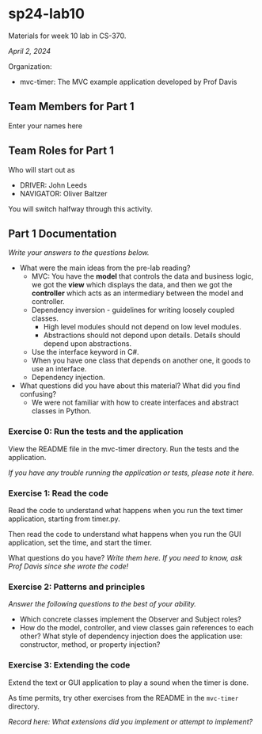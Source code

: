 # sp24-lab10
Materials for week 10 lab in CS-370.

_April 2, 2024_

Organization:
* mvc-timer: The MVC example application developed by Prof Davis

## Team Members for Part 1
Enter your names here

## Team Roles for Part 1
Who will start out as
* DRIVER: John Leeds
* NAVIGATOR: Oliver Baltzer

You will switch halfway through this activity.

## Part 1 Documentation

_Write your answers to the questions below._

* What were the main ideas from the pre-lab reading?
    * MVC: You have the **model** that controls the data and business logic, we got the **view** which displays the data, and then we got the **controller** which acts as an intermediary between the model and controller.
    * Dependency inversion - guidelines for writing loosely coupled classes.
        * High level modules should not depend on low level modules.
        * Abstractions should not depond upon details. Details should depend upon abstractions.
    * Use the interface keyword in C#.
    * When you have one class that depends on another one, it goods to use an interface.
    * Dependency injection.
* What questions did you have about this material? What did you find confusing?
    * We were not familiar with how to create interfaces and abstract classes in Python.

### Exercise 0: Run the tests and the application
View the README file in the mvc-timer directory. Run the tests and the application.

_If you have any trouble running the application or tests, please note it here._

### Exercise 1: Read the code
Read the code to understand what happens when you run the text timer application, starting from timer.py. 

Then read the code to understand what happens when you run the GUI application, set the time, and start the timer.

What questions do you have? _Write them here. If you need to know, ask Prof Davis since she wrote the code!_

### Exercise 2: Patterns and principles
_Answer the following questions to the best of your ability._
* Which concrete classes implement the Observer and Subject roles?
* How do the model, controller, and view classes gain references to each other? What style of dependency injection does the application use: constructor, method, or property injection?

### Exercise 3: Extending the code
Extend the text or GUI application to play a sound when the timer is done.

As time permits, try other exercises from the README in the `mvc-timer` directory.

_Record here: What extensions did you implement or attempt to implement?_
